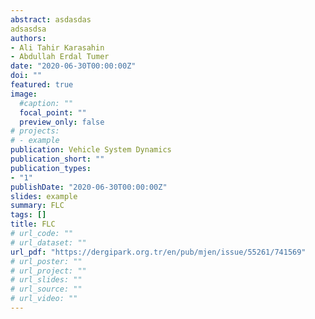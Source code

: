 ```yaml
---
abstract: asdasdas
adsasdsa
authors:
- Ali Tahir Karasahin
- Abdullah Erdal Tumer
date: "2020-06-30T00:00:00Z"
doi: ""
featured: true
image: 
  #caption: ""
  focal_point: ""
  preview_only: false
# projects:
# - example
publication: Vehicle System Dynamics
publication_short: ""
publication_types:
- "1"
publishDate: "2020-06-30T00:00:00Z"
slides: example
summary: FLC
tags: []
title: FLC
# url_code: ""
# url_dataset: ""
url_pdf: "https://dergipark.org.tr/en/pub/mjen/issue/55261/741569"
# url_poster: ""
# url_project: ""
# url_slides: ""
# url_source: ""
# url_video: ""
---
```

